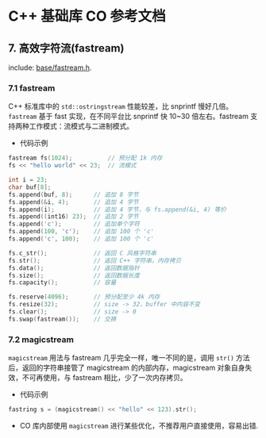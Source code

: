 # C++ 基础库 CO 参考文档

## 7. 高效字符流(fastream)

include: [base/fastream.h](https://github.com/idealvin/co/blob/master/base/fastream.h).

### 7.1 fastream

C++ 标准库中的 `std::ostringstream` 性能较差，比 snprintf 慢好几倍。`fastream` 基于 fast 实现，在不同平台比 snprintf 快 10~30 倍左右。fastream 支持两种工作模式：流模式与二进制模式。

- 代码示例

```cpp
fastream fs(1024);          // 预分配 1k 内存
fs << "hello world" << 23;  // 流模式

int i = 23;
char buf[8];
fs.append(buf, 8);      // 追加 8 字节
fs.append(&i, 4);       // 追加 4 字节
fs.append(i);           // 追加 4 字节，与 fs.append(&i, 4) 等价
fs.append((int16) 23);  // 追加 2 字节
fs.append('c');         // 追加单个字符
fs.append(100, 'c');    // 追加 100 个 'c'
fs.append('c', 100);    // 追加 100 个 'c'

fs.c_str();             // 返回 C 风格字符串
fs.str();               // 返回 C++ 字符串，内存拷贝
fs.data();              // 返回数据指针
fs.size();              // 返回数据长度
fs.capacity();          // 容量

fs.reserve(4096);       // 预分配至少 4k 内存
fs.resize(32);          // size -> 32，buffer 中内容不变
fs.clear();             // size -> 0
fs.swap(fastream());    // 交换
```

### 7.2 magicstream

`magicstream` 用法与 fastream 几乎完全一样，唯一不同的是，调用 `str()` 方法后，返回的字符串接管了 magicstream 的内部内存，magicstream 对象自身失效，不可再使用，与 fastream 相比，少了一次内存拷贝。

- 代码示例

```cpp
fastring s = (magicstream() << "hello" << 123).str();
```

- CO 库内部使用 `magicstream` 进行某些优化，不推荐用户直接使用，容易出错.
